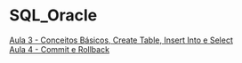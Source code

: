 # SQL_Oracle

[Aula 3 - Conceitos Básicos, Create Table, Insert Into e Select](https://github.com/LobatoCode/SQL_Oracle/blob/main/Aula3.sql)<br>
[Aula 4 - Commit e Rollback](https://github.com/LobatoCode/SQL_Oracle/blob/main/Aula4.sql)
